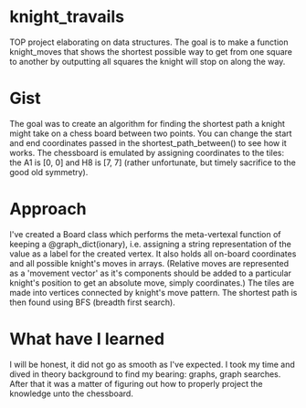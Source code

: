 # knight_travails
TOP project elaborating on data structures. The goal is to make a function knight_moves that shows the shortest possible way to get from one square to another by outputting all squares the knight will stop on along the way.

# Gist
The goal was to create an algorithm for finding the shortest path a knight might take on a chess board between two points. You can change the start and end coordinates passed in the shortest_path_between() to see how it works. The chessboard is emulated by assigning coordinates to the tiles: the A1 is [0, 0] and H8 is [7, 7] (rather unfortunate, but timely sacrifice to the good old symmetry).

# Approach
I've created a Board class which performs the meta-vertexal function of keeping a @graph_dict(ionary), i.e. assigning a string representation of the value as a label for the created vertex. It also holds all on-board coordinates and all possible knight's moves in arrays. (Relative moves are represented as a 'movement vector' as it's components should be added to a particular knight's position to get an absolute move, simply coordinates.) The tiles are made into vertices connected by knight's move pattern. The shortest path is then found using BFS (breadth first search).

# What have I learned
I will be honest, it did not go as smooth as I've expected. I took my time and dived in theory background to find my bearing: graphs, graph searches. After that it was a matter of figuring out how to properly project the knowledge unto the chessboard. 